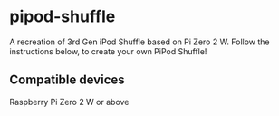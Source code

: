 # pipod-shuffle
A recreation of 3rd Gen iPod Shuffle based on Pi Zero 2 W.
Follow the instructions below, to create your own PiPod Shuffle!

## Compatible devices
Raspberry Pi Zero 2 W or above
